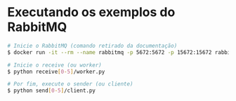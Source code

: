 # Executando os exemplos do RabbitMQ

```bash
# Inicie o RabbitMQ (comando retirado da documentação)
$ docker run -it --rm --name rabbitmq -p 5672:5672 -p 15672:15672 rabbitmq:3.9-management

# Inicie o receive (ou worker)
$ python receive[0-5]/worker.py

# Por fim, execute o sender (ou cliente)
$ python send[0-5]/client.py
```
